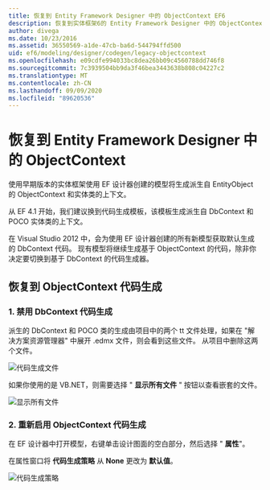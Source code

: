 ```yaml
---
title: 恢复到 Entity Framework Designer 中的 ObjectContext EF6
description: 恢复到实体框架6的 Entity Framework Designer 中的 ObjectContext
author: divega
ms.date: 10/23/2016
ms.assetid: 36550569-a1de-47cb-ba6d-544794ffd500
uid: ef6/modeling/designer/codegen/legacy-objectcontext
ms.openlocfilehash: e09cdfe994033bc8dea26bb09c4560788dd746f8
ms.sourcegitcommit: 7c3939504bb9da3f46bea3443638b808c04227c2
ms.translationtype: MT
ms.contentlocale: zh-CN
ms.lasthandoff: 09/09/2020
ms.locfileid: "89620536"
---
```

# <a name="reverting-to-objectcontext-in-entity-framework-designer"></a>恢复到 Entity Framework Designer 中的 ObjectContext
使用早期版本的实体框架使用 EF 设计器创建的模型将生成派生自 EntityObject 的 ObjectContext 和实体类的上下文。

从 EF 4.1 开始，我们建议换到代码生成模板，该模板生成派生自 DbContext 和 POCO 实体类的上下文。

在 Visual Studio 2012 中，会为使用 EF 设计器创建的所有新模型获取默认生成的 DbContext 代码。 现有模型将继续生成基于 ObjectContext 的代码，除非你决定要切换到基于 DbContext 的代码生成器。

## <a name="reverting-back-to-objectcontext-code-generation"></a>恢复到 ObjectContext 代码生成

### <a name="1-disable-dbcontext-code-generation"></a>1. 禁用 DbContext 代码生成

派生的 DbContext 和 POCO 类的生成由项目中的两个 tt 文件处理，如果在 "解决方案资源管理器" 中展开 .edmx 文件，则会看到这些文件。 从项目中删除这两个文件。

![代码生成文件](~/ef6/media/codegenfiles.png)

如果你使用的是 VB.NET，则需要选择 " **显示所有文件** " 按钮以查看嵌套的文件。

![显示所有文件](~/ef6/media/showallfiles.png)

### <a name="2-re-enable-objectcontext-code-generation"></a>2. 重新启用 ObjectContext 代码生成

在 EF 设计器中打开模型，右键单击设计图面的空白部分，然后选择 " **属性**"。

在属性窗口将 **代码生成策略** 从 **None** 更改为 **默认值**。

![代码生成策略](~/ef6/media/codegenstrategy.png)
